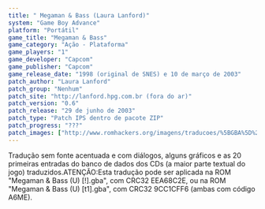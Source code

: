 ```yaml
---
title: " Megaman & Bass (Laura Lanford)"
system: "Game Boy Advance"
platform: "Portátil"
game_title: "Megaman & Bass"
game_category: "Ação - Plataforma"
game_players: "1"
game_developer: "Capcom"
game_publisher: "Capcom"
game_release_date: "1998 (original de SNES) e 10 de março de 2003"
patch_author: "Laura Lanford"
patch_group: "Nenhum"
patch_site: "http://lanford.hpg.com.br (fora do ar)"
patch_version: "0.6"
patch_release: "29 de junho de 2003"
patch_type: "Patch IPS dentro de pacote ZIP"
patch_progress: "???"
patch_images: ["http://www.romhackers.org/imagens/traducoes/%5BGBA%5D%20Megaman%20&%20Bass%20-%20Laura%20Lanford%20-%201.png","http://www.romhackers.org/imagens/traducoes/%5BGBA%5D%20Megaman%20&%20Bass%20-%20Laura%20Lanford%20-%202.png","http://www.romhackers.org/imagens/traducoes/%5BGBA%5D%20Megaman%20&%20Bass%20-%20Laura%20Lanford%20-%203.png"]
---
```

Tradução sem fonte acentuada e com diálogos, alguns gráficos e as 20 primeiras entradas do banco de dados dos CDs (a maior parte textual do jogo) traduzidos.ATENÇÃO:Esta tradução pode ser aplicada na ROM "Megaman & Bass (U) [!].gba", com CRC32 EEA68C2E, ou na ROM "Megaman & Bass (U) [t1].gba", com CRC32 9CC1CFF6 (ambas com código A6ME).